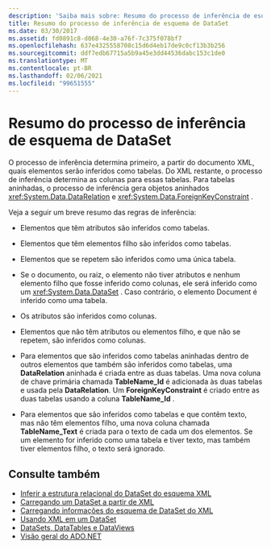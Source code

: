 ```yaml
---
description: 'Saiba mais sobre: Resumo do processo de inferência de esquema do conjunto de informações'
title: Resumo do processo de inferência de esquema de DataSet
ms.date: 03/30/2017
ms.assetid: fd0891c8-d068-4e30-a76f-7c375f078bf7
ms.openlocfilehash: 637e4325558708c15d6d4eb17de9c0cf13b3b256
ms.sourcegitcommit: ddf7edb67715a5b9a45e3dd44536dabc153c1de0
ms.translationtype: MT
ms.contentlocale: pt-BR
ms.lasthandoff: 02/06/2021
ms.locfileid: "99651555"
---
```

# <a name="summary-of-the-dataset-schema-inference-process"></a>Resumo do processo de inferência de esquema de DataSet

O processo de inferência determina primeiro, a partir do documento XML, quais elementos serão inferidos como tabelas. Do XML restante, o processo de inferência determina as colunas para essas tabelas. Para tabelas aninhadas, o processo de inferência gera objetos aninhados <xref:System.Data.DataRelation> e <xref:System.Data.ForeignKeyConstraint> .  
  
 Veja a seguir um breve resumo das regras de inferência:  
  
- Elementos que têm atributos são inferidos como tabelas.  
  
- Elementos que têm elementos filho são inferidos como tabelas.  
  
- Elementos que se repetem são inferidos como uma única tabela.  
  
- Se o documento, ou raiz, o elemento não tiver atributos e nenhum elemento filho que fosse inferido como colunas, ele será inferido como um <xref:System.Data.DataSet> . Caso contrário, o elemento Document é inferido como uma tabela.  
  
- Os atributos são inferidos como colunas.  
  
- Elementos que não têm atributos ou elementos filho, e que não se repetem, são inferidos como colunas.  
  
- Para elementos que são inferidos como tabelas aninhadas dentro de outros elementos que também são inferidos como tabelas, uma **DataRelation** aninhada é criada entre as duas tabelas. Uma nova coluna de chave primária chamada **TableName_Id** é adicionada às duas tabelas e usada pela **DataRelation**. Um **ForeignKeyConstraint** é criado entre as duas tabelas usando a coluna **TableName_Id** .  
  
- Para elementos que são inferidos como tabelas e que contêm texto, mas não têm elementos filho, uma nova coluna chamada **TableName_Text** é criada para o texto de cada um dos elementos. Se um elemento for inferido como uma tabela e tiver texto, mas também tiver elementos filho, o texto será ignorado.  
  
## <a name="see-also"></a>Consulte também

- [Inferir a estrutura relacional do DataSet do esquema XML](inferring-dataset-relational-structure-from-xml.md)
- [Carregando um DataSet a partir de XML](loading-a-dataset-from-xml.md)
- [Carregando informações do esquema de DataSet do XML](loading-dataset-schema-information-from-xml.md)
- [Usando XML em um DataSet](using-xml-in-a-dataset.md)
- [DataSets, DataTables e DataViews](index.md)
- [Visão geral do ADO.NET](../ado-net-overview.md)
